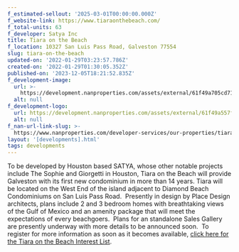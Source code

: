 ```yaml
---
f_estimated-sellout: '2025-03-01T00:00:00.000Z'
f_website-link: https://www.tiaraonthebeach.com/
f_total-units: 63
f_developer: Satya Inc
title: Tiara on the Beach
f_location: 10327 San Luis Pass Road, Galveston 77554
slug: tiara-on-the-beach
updated-on: '2022-01-29T03:23:57.786Z'
created-on: '2022-01-29T01:30:05.352Z'
published-on: '2023-12-05T18:21:52.835Z'
f_development-image:
  url: >-
    https://development.nanproperties.com/assets/external/61f49a705cd71c0ffe01dfd6_2101920tiara20-203d20views2002.jpeg
  alt: null
f_development-logo:
  url: https://development.nanproperties.com/assets/external/61f49a557f6caaddff81d878_tiara_logo201.png
  alt: null
f_nan-url-link-slug: >-
  https://www.nanproperties.com/developer-services/our-properties/tiara-on-the-beach
layout: '[developments].html'
tags: developments
---
```


To be developed by Houston based SATYA, whose other notable projects include The Sophie and Giorgetti in Houston, Tiara on the Beach will provide Galveston with its first new condominium in more than 14 years. Tiara will be located on the West End of the island adjacent to Diamond Beach Condominiums on San Luis Pass Road.  Presently in design by Place Design architects, plans include 2 and 3 bedroom homes with breathtaking views of the Gulf of Mexico and an amenity package that will meet the expectations of every beachgoers.  Plans for an standalone Sales Gallery are presently underway with more details to be announced soon.  To register for more information as soon as it becomes available, [click here for the Tiara on the Beach Interest List](https://www.tiaraonthebeach.com/).

